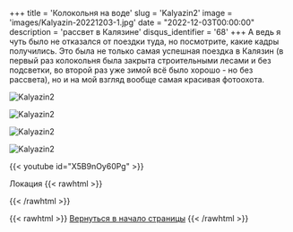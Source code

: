+++
title = 'Колокольня на воде'
slug = 'Kalyazin2'
image = 'images/Kalyazin-20221203-1.jpg'
date = "2022-12-03T00:00:00"
description = 'рассвет в Калязине'
disqus_identifier = '68'
+++
А ведь я чуть было не отказался от поездки туда, но посмотрите, какие кадры получились. Это была не только самая успешная поездка в Калязин (в первый раз колокольня была закрыта строительными лесами и без подсветки, во второй раз уже зимой всё было хорошо - но без рассвета), но и на мой взгляд вообще самая красивая фотоохота.

![Kalyazin2](/images/Kalyazin-20221203-2.jpg)

![Kalyazin2](/images/Kalyazin-20221203-3.jpg)

![Kalyazin2](/images/Kalyazin-20221203-4.jpg)

![Kalyazin2](/images/Kalyazin-20221203-5.jpg)

{{< youtube id="X5B9nOy60Pg" >}}

Локация
{{< rawhtml >}}
<script type="text/javascript" charset="utf-8" async src="https://api-maps.yandex.ru/services/constructor/1.0/js/?um=constructor%3A4c50fb142fcc8f757e05a84d617d3c751184230dd452bdec875cc49cd4e31d18&amp;width=926&amp;height=557&amp;lang=ru_RU&amp;scroll=true"></script>
{{< /rawhtml >}}

{{< rawhtml >}}
<a href="#">Вернуться в начало страницы</a>
{{< /rawhtml >}}